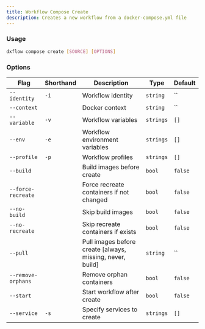 ```yaml
---
title: Workflow Compose Create 
description: Creates a new workflow from a docker-compose.yml file
---
```


### Usage

```bash [Terminal]
dxflow compose create [SOURCE] [OPTIONS]
```

### Options

| Flag | Shorthand | Description | Type | Default |
|------|-----------|-------------|------|---------|
| `--identity` | `-i` | Workflow identity | `string` | `` |
| `--context` |  | Docker context | `string` | `` |
| `--variable` | `-v` | Workflow variables | `strings` | `[]` |
| `--env` | `-e` | Workflow environment variables | `strings` | `[]` |
| `--profile` | `-p` | Workflow profiles | `strings` | `[]` |
| `--build` |  | Build images before create | `bool` | `false` |
| `--force-recreate` |  | Force recreate containers if not changed | `bool` | `false` |
| `--no-build` |  | Skip build images | `bool` | `false` |
| `--no-recreate` |  | Skip recreate containers if exists | `bool` | `false` |
| `--pull` |  | Pull images before create [always, missing, never, build] | `string` | `` |
| `--remove-orphans` |  | Remove orphan containers | `bool` | `false` |
| `--start` |  | Start workflow after create | `bool` | `false` |
| `--service` | `-s` | Specify services to create | `strings` | `[]` |

